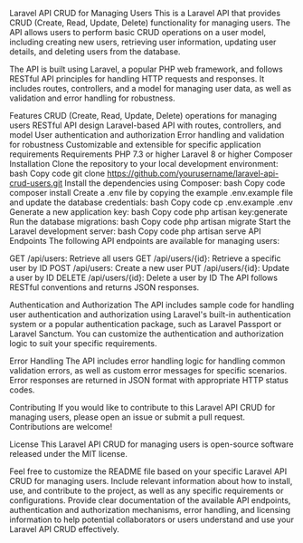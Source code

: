Laravel API CRUD for Managing Users
This is a Laravel API that provides CRUD (Create, Read, Update, Delete) functionality for managing users. The API allows users to perform basic CRUD operations on a user model, including creating new users, retrieving user information, updating user details, and deleting users from the database.

The API is built using Laravel, a popular PHP web framework, and follows RESTful API principles for handling HTTP requests and responses. It includes routes, controllers, and a model for managing user data, as well as validation and error handling for robustness.

Features
CRUD (Create, Read, Update, Delete) operations for managing users
RESTful API design
Laravel-based API with routes, controllers, and model
User authentication and authorization
Error handling and validation for robustness
Customizable and extensible for specific application requirements
Requirements
PHP 7.3 or higher
Laravel 8 or higher
Composer
Installation
Clone the repository to your local development environment:
bash
Copy code
git clone https://github.com/yourusername/laravel-api-crud-users.git
Install the dependencies using Composer:
bash
Copy code
composer install
Create a .env file by copying the example .env.example file and update the database credentials:
bash
Copy code
cp .env.example .env
Generate a new application key:
bash
Copy code
php artisan key:generate
Run the database migrations:
bash
Copy code
php artisan migrate
Start the Laravel development server:
bash
Copy code
php artisan serve
API Endpoints
The following API endpoints are available for managing users:

GET /api/users: Retrieve all users
GET /api/users/{id}: Retrieve a specific user by ID
POST /api/users: Create a new user
PUT /api/users/{id}: Update a user by ID
DELETE /api/users/{id}: Delete a user by ID
The API follows RESTful conventions and returns JSON responses.

Authentication and Authorization
The API includes sample code for handling user authentication and authorization using Laravel's built-in authentication system or a popular authentication package, such as Laravel Passport or Laravel Sanctum. You can customize the authentication and authorization logic to suit your specific requirements.

Error Handling
The API includes error handling logic for handling common validation errors, as well as custom error messages for specific scenarios. Error responses are returned in JSON format with appropriate HTTP status codes.

Contributing
If you would like to contribute to this Laravel API CRUD for managing users, please open an issue or submit a pull request. Contributions are welcome!

License
This Laravel API CRUD for managing users is open-source software released under the MIT license.

Feel free to customize the README file based on your specific Laravel API CRUD for managing users. Include relevant information about how to install, use, and contribute to the project, as well as any specific requirements or configurations. Provide clear documentation of the available API endpoints, authentication and authorization mechanisms, error handling, and licensing information to help potential collaborators or users understand and use your Laravel API CRUD effectively.